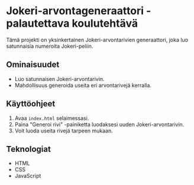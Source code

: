 # Jokeri-arvontageneraattori - palautettava koulutehtävä

Tämä projekti on yksinkertainen Jokeri-arvontarivien generaattori, joka luo satunnaisia numeroita Jokeri-peliin.

## Ominaisuudet

- Luo satunnaisen Jokeri-arvontarivin.
- Mahdollisuus generoida useita eri arvontarivejä kerralla.

## Käyttöohjeet

1. Avaa `index.html` selaimessasi.
2. Paina "Generoi rivi" -painiketta luodaksesi uuden Jokeri-arvontarivin.
3. Voit luoda useita rivejä tarpeen mukaan.

## Teknologiat

- HTML
- CSS
- JavaScript

